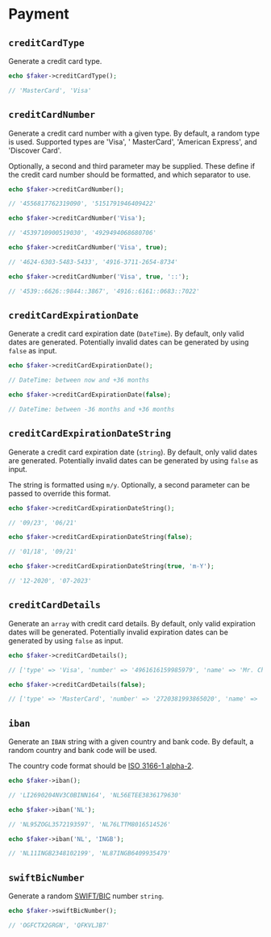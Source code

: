 # Payment

## `creditCardType`

Generate a credit card type.

```php
echo $faker->creditCardType();

// 'MasterCard', 'Visa'
```

## `creditCardNumber`

Generate a credit card number with a given type. By default, a random type is used. Supported types are 'Visa', '
MasterCard', 'American Express', and 'Discover Card'.

Optionally, a second and third parameter may be supplied. These define if the credit card number should be formatted,
and which separator to use.

```php
echo $faker->creditCardNumber();

// '4556817762319090', '5151791946409422'

echo $faker->creditCardNumber('Visa');

// '4539710900519030', '4929494068680706'

echo $faker->creditCardNumber('Visa', true);

// '4624-6303-5483-5433', '4916-3711-2654-8734'

echo $faker->creditCardNumber('Visa', true, '::');

// '4539::6626::9844::3867', '4916::6161::0683::7022'
```

## `creditCardExpirationDate`

Generate a credit card expiration date (`DateTime`). By default, only valid dates are generated. Potentially invalid
dates can be generated by using `false` as input.

```php
echo $faker->creditCardExpirationDate();

// DateTime: between now and +36 months

echo $faker->creditCardExpirationDate(false);

// DateTime: between -36 months and +36 months
```

## `creditCardExpirationDateString`

Generate a credit card expiration date (`string`). By default, only valid dates are generated. Potentially invalid dates
can be generated by using `false` as input.

The string is formatted using `m/y`. Optionally, a second parameter can be passed to override this format.

```php
echo $faker->creditCardExpirationDateString();

// '09/23', '06/21'

echo $faker->creditCardExpirationDateString(false);

// '01/18', '09/21'

echo $faker->creditCardExpirationDateString(true, 'm-Y');

// '12-2020', '07-2023'
```

## `creditCardDetails`

Generate an `array` with credit card details. By default, only valid expiration dates will be generated. Potentially
invalid expiration dates can be generated by using `false` as input.

```php
echo $faker->creditCardDetails();

// ['type' => 'Visa', 'number' => '4961616159985979', 'name' => 'Mr. Charley Greenfelder II', 'expirationDate' => '01/23']

echo $faker->creditCardDetails(false);

// ['type' => 'MasterCard', 'number' => '2720381993865020', 'name' => 'Dr. Ivy Gerhold Jr.', 'expirationDate' => '10/18']
```

## `iban`

Generate an `IBAN` string with a given country and bank code. By default, a random country and bank code will be used.

The country code format should be [ISO 3166-1 alpha-2](https://en.wikipedia.org/wiki/ISO_3166-1_alpha-2).

```php
echo $faker->iban();

// 'LI2690204NV3C0BINN164', 'NL56ETEE3836179630'

echo $faker->iban('NL');

// 'NL95ZOGL3572193597', 'NL76LTTM8016514526'

echo $faker->iban('NL', 'INGB');

// 'NL11INGB2348102199', 'NL87INGB6409935479'
```

## `swiftBicNumber`

Generate a random [SWIFT/BIC](https://en.wikipedia.org/wiki/ISO_9362) number `string`.

```php
echo $faker->swiftBicNumber();

// 'OGFCTX2GRGN', 'QFKVLJB7'
```

